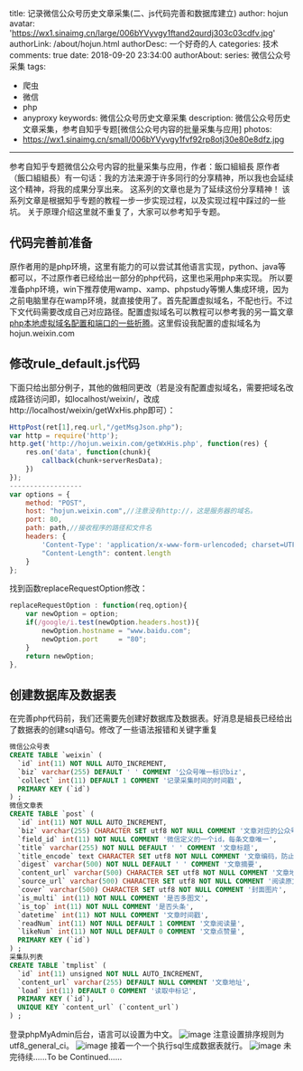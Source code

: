 title: 记录微信公众号历史文章采集(二、js代码完善和数据库建立)
author: hojun
avatar: 'https://wx1.sinaimg.cn/large/006bYVyvgy1ftand2qurdj303c03cdfv.jpg'
authorLink: /about/hojun.html
authorDesc: 一个好奇的人
categories: 技术
comments: true
date: 2018-09-20 23:34:00
authorAbout:
series: 微信公众号采集
tags:
 - 爬虫
 - 微信
 - php
 - anyproxy
keywords: 微信公众号历史文章采集
description: 微信公众号历史文章采集，参考自知乎专题[微信公众号内容的批量采集与应用]
photos:
 - https://wx1.sinaimg.cn/small/006bYVyvgy1fvf92rp8otj30e80e8dfz.jpg
---
参考自知乎专题微信公众号内容的批量采集与应用，作者：飯口組組長 
原作者（飯口組組長）有一句话：我的方法来源于许多同行的分享精神，所以我也会延续这个精神，将我的成果分享出来。 
这系列的文章也是为了延续这份分享精神！ 
该系列文章是根据知乎专题的教程一步一步实现过程，以及实现过程中踩过的一些坑。 
关于原理介绍这里就不重复了，大家可以参考知乎专题。

## 代码完善前准备

原作者用的是php环境，这里有能力的可以尝试其他语言实现，python、java等都可以，不过原作者已经给出一部分的php代码，这里也采用php来实现。
所以要准备php环境，win下推荐使用wamp、xamp、phpstudy等懒人集成环境，因为之前电脑里存在wamp环境，就直接使用了。首先配置虚拟域名，不配也行。不过下文代码需要改成自己对应路径。配置虚拟域名可以教程可以参考我的另一篇文章[php本地虚拟域名配置和端口的一些折腾](https://www.hojun.cn/2018/09/16/php%E6%9C%AC%E5%9C%B0%E8%99%9A%E6%8B%9F%E5%9F%9F%E5%90%8D%E9%85%8D%E7%BD%AE%E5%92%8C%E7%AB%AF%E5%8F%A3%E7%9A%84%E4%B8%80%E4%BA%9B%E6%8A%98%E8%85%BE/)。这里假设我配置的虚拟域名为hojun.weixin.com

## 修改rule_default.js代码
下面只给出部分例子，其他的做相同更改（若是没有配置虚拟域名，需要把域名改成路径访问即，如localhost/weixin/，改成http://localhost/weixin/getWxHis.php即可）：
```js
HttpPost(ret[1],req.url,"/getMsgJson.php");
var http = require('http');
http.get('http://hojun.weixin.com/getWxHis.php', function(res) {
    res.on('data', function(chunk){
        callback(chunk+serverResData);
    })
});
------------------
var options = {
    method: "POST",
    host: "hojun.weixin.com",//注意没有http://，这是服务器的域名。
    port: 80,
    path: path,//接收程序的路径和文件名
    headers: {
        'Content-Type': 'application/x-www-form-urlencoded; charset=UTF-8',
        "Content-Length": content.length
    }
};
```
找到函数replaceRequestOption修改：
```js
replaceRequestOption : function(req,option){
    var newOption = option;
    if(/google/i.test(newOption.headers.host)){
        newOption.hostname = "www.baidu.com";
        newOption.port     = "80";
    }
    return newOption;
},
```
## 创建数据库及数据表

在完善php代码前，我们还需要先创建好数据库及数据表。好消息是組長已经给出了数据表的创建sql语句。修改了一些语法报错和关键字重复
```sql
微信公众号表
CREATE TABLE `weixin` (
  `id` int(11) NOT NULL AUTO_INCREMENT,
  `biz` varchar(255) DEFAULT ' ' COMMENT '公众号唯一标识biz',
  `collect` int(11) DEFAULT 1 COMMENT '记录采集时间的时间戳',
  PRIMARY KEY (`id`)
) ;
微信文章表
CREATE TABLE `post` (
  `id` int(11) NOT NULL AUTO_INCREMENT,
  `biz` varchar(255) CHARACTER SET utf8 NOT NULL COMMENT '文章对应的公众号biz',
  `field_id` int(11) NOT NULL COMMENT '微信定义的一个id，每条文章唯一',
  `title` varchar(255) NOT NULL DEFAULT ' ' COMMENT '文章标题',
  `title_encode` text CHARACTER SET utf8 NOT NULL COMMENT '文章编码，防止文章出现emoji',
  `digest` varchar(500) NOT NULL DEFAULT ' ' COMMENT '文章摘要',
  `content_url` varchar(500) CHARACTER SET utf8 NOT NULL COMMENT '文章地址',
  `source_url` varchar(500) CHARACTER SET utf8 NOT NULL COMMENT '阅读原文地址',
  `cover` varchar(500) CHARACTER SET utf8 NOT NULL COMMENT '封面图片',
  `is_multi` int(11) NOT NULL COMMENT '是否多图文',
  `is_top` int(11) NOT NULL COMMENT '是否头条',
  `datetime` int(11) NOT NULL COMMENT '文章时间戳',
  `readNum` int(11) NOT NULL DEFAULT 1 COMMENT '文章阅读量',
  `likeNum` int(11) NOT NULL DEFAULT 0 COMMENT '文章点赞量',
  PRIMARY KEY (`id`)
) ;
采集队列表
CREATE TABLE `tmplist` (
  `id` int(11) unsigned NOT NULL AUTO_INCREMENT,
  `content_url` varchar(255) DEFAULT NULL COMMENT '文章地址',
  `load` int(11) DEFAULT 0 COMMENT '读取中标记',
  PRIMARY KEY (`id`),
  UNIQUE KEY `content_url` (`content_url`)
) ;
```
登录phpMyAdmin后台，语言可以设置为中文。
![image](https://ws3.sinaimg.cn/large/006bYVyvgy1fvgc0kjo4cj30ss0immy6.jpg)
注意设置排序规则为utf8_general_ci。
![image](https://ws4.sinaimg.cn/large/006bYVyvgy1fvgc8aik7vj30jv07vgma.jpg)
接着一个一个执行sql生成数据表就行。
![image](https://wx1.sinaimg.cn/large/006bYVyvgy1fvgccmx3z1j30sz0g6abq.jpg)
未完待续......To be Continued......
